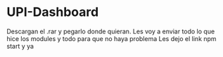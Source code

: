 # UPI-Dashboard

Descargan el .rar y pegarlo donde quieran.
Les voy a enviar todo lo que hice los modules y todo para que no haya problema
Les dejo el link
npm start y ya

